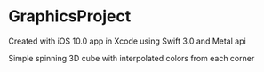 # GraphicsProject
Created with iOS 10.0 app in Xcode using Swift 3.0 and Metal api

Simple spinning 3D cube with interpolated colors from each corner
